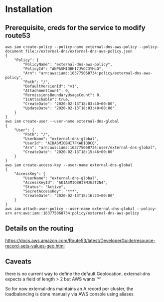 # Installation

## Prerequisite, creds for the service to modify route53
```
aws iam create-policy --policy-name external-dns-aws-policy --policy-document file://external-dns/external-dns-aws-policy.json
{
    "Policy": {
        "PolicyName": "external-dns-aws-policy",
        "PolicyId": "ANPASMIOBHI7JVGC3YHLO",
        "Arn": "arn:aws:iam::163775068734:policy/external-dns-aws-policy",
        "Path": "/",
        "DefaultVersionId": "v1",
        "AttachmentCount": 0,
        "PermissionsBoundaryUsageCount": 0,
        "IsAttachable": true,
        "CreateDate": "2020-02-13T18:03:40+00:00",
        "UpdateDate": "2020-02-13T18:03:40+00:00"
    }
}
aws iam create-user --user-name external-dns-global 
{
    "User": {
        "Path": "/",
        "UserName": "external-dns-global",
        "UserId": "AIDASMIOBHI7FKADIQDCQ",
        "Arn": "arn:aws:iam::163775068734:user/external-dns-global",
        "CreateDate": "2020-02-13T18:15:46+00:00"
    }
}
aws iam create-access-key --user-name external-dns-global
{
    "AccessKey": {
        "UserName": "external-dns-global",
        "AccessKeyId": "AKIASMIOBHI7MJG3T2N4",
        "Status": "Active",
        "SecretAccessKey": "***",
        "CreateDate": "2020-02-13T18:16:23+00:00"
    }
}
aws iam attach-user-policy --user-name external-dns-global --policy-arn arn:aws:iam::163775068734:policy/external-dns-aws-policy
```


## Details on the routing

https://docs.aws.amazon.com/Route53/latest/DeveloperGuide/resource-record-sets-values-geo.html


## Caveats
there is no current way to define the default Geolocation, 
external-dns expects a field of length > 2 but AWS wants '*'

So for now external-dns maintains an A record per cluster, the loadbalancing is done manually via AWS console using aliases
